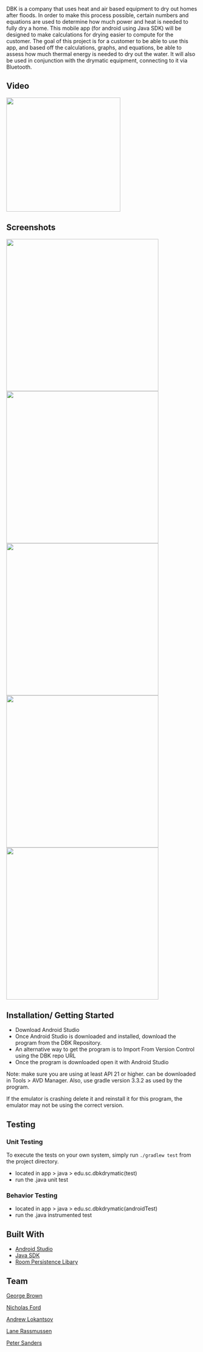 DBK is a company that uses heat and air based equipment to dry out homes after floods. In order to make this process possible, certain numbers and equations are used to determine how much power and heat is needed to fully dry a home. This mobile app (for android using Java SDK) will be designed to make calculations for drying easier to compute for the customer. The goal of this project is for a customer to be able to use this app, and based off the calculations, graphs, and equations, be able to assess how much thermal energy is needed to dry out the water. It will also be used in conjunction with the drymatic equipment, connecting to it via Bluetooth.

## Video
[<img src="https://user-images.githubusercontent.com/42427359/56709131-a8fdd300-66ed-11e9-9c3a-5b51ef882458.png" width="300">](https://Youtu.be/tOYG82a8-Cg)

## Screenshots
<img src="https://user-images.githubusercontent.com/42427359/56622033-92c41a00-65fc-11e9-99b6-dd1ccd843879.png" width="400">
<img src="https://user-images.githubusercontent.com/42427359/56622176-14b44300-65fd-11e9-96f6-eff72bdc8924.png" width="400">
<img src="https://user-images.githubusercontent.com/42427359/56622195-1c73e780-65fd-11e9-8bcd-9635f59f4094.png" width="400">
<img src="https://user-images.githubusercontent.com/42427359/56622215-2c8bc700-65fd-11e9-8eea-b4034f7966b2.png" width="400">
<img src="https://user-images.githubusercontent.com/42427359/56622228-34e40200-65fd-11e9-9a71-4c48a77be3f6.png" width="400">

## Installation/ Getting Started
- Download Android Studio
- Once Android Studio is downloaded and installed, download the program from the DBK Repository.   
- An alternative way to get the program is to Import From Version Control using the DBK repo URL
- Once the program is downloaded open it with Android Studio 

Note: make sure you are using at least API 21 or higher. can be downloaded in Tools > AVD Manager. Also, use gradle version 3.3.2 as used by the program. 

If the emulator is crashing delete it and reinstall it for this program, the emulator may not be using the correct version.

## Testing

### Unit Testing

To execute the tests on your own system, simply run `./gradlew test` from the project directory.

- located in app > java > edu.sc.dbkdrymatic(test) 
- run the .java unit test

### Behavior Testing

- located in app > java > edu.sc.dbkdrymatic(androidTest) 
- run the .java instrumented test 

## Built With 

- [Android Studio](https://developer.android.com/studio)
- [Java SDK](https://www.oracle.com/technetwork/java/javase/downloads/jdk11-downloads-5066655.html)
- [Room Persistence Libary](https://developer.android.com/topic/libraries/architecture/room)

## Team

[George Brown](https://github.com/holtb4000)

[Nicholas Ford](https://github.com/ntford)

[Andrew Lokantsov](https://github.com/Lokantsov)

[Lane Rassmussen](https://github.com/lanerass)

[Peter Sanders](https://github.com/hxtk)

